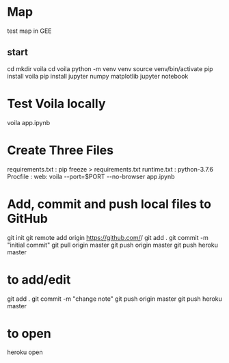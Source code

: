 # Map
test map in GEE

## start

cd
mkdir voila
cd voila
python -m venv venv
source venv/bin/activate
pip install voila
pip install jupyter numpy matplotlib
jupyter notebook

# Test Voila locally
voila app.ipynb

# Create Three Files
requirements.txt : pip freeze > requirements.txt
runtime.txt : python-3.7.6
Procfile  : web: voila --port=$PORT --no-browser app.ipynb

# Add, commit and push local files to GitHub

git init
git remote add origin https://github.com/<usename>/<reponame>
git add .
git commit -m "initial commit"
git pull origin master
git push origin master 
git push heroku master

# to add/edit 
git add .
git commit -m "change note"
git push origin master 
git push heroku master

# to open 
heroku open


